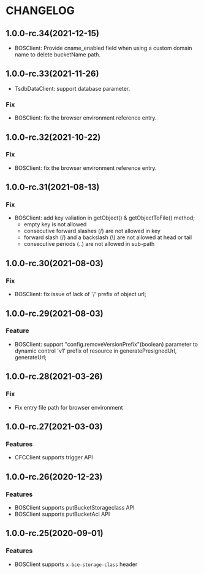 # CHANGELOG

## 1.0.0-rc.34(2021-12-15)

- BOSClient: Provide cname_enabled field when using a custom domain name to delete bucketName path.

## 1.0.0-rc.33(2021-11-26)

- TsdbDataClient: support database parameter.

### Fix

- BOSClient: fix the browser environment reference entry.

## 1.0.0-rc.32(2021-10-22)

### Fix

- BOSClient: fix the browser environment reference entry.

## 1.0.0-rc.31(2021-08-13)

### Fix

- BOSClient: add key valiation in getObject() & getObjectToFile() method;
  - empty key is not allowed
  - consecutive forward slashes (/) are not allowed in key
  - forward slash (/) and a backslash (\\) are not allowed at head or tail
  - consecutive periods (..) are not allowed in sub-path

## 1.0.0-rc.30(2021-08-03)

### Fix

- BOSClient: fix issue of lack of '/' prefix of object url;

## 1.0.0-rc.29(2021-08-03)

### Feature

- BOSClient: support "config.removeVersionPrefix"(boolean) parameter to dynamic control 'v1' prefix of resource in generatePresignedUrl, generateUrl;

## 1.0.0-rc.28(2021-03-26)

### Fix

- Fix entry file path for browser environment

## 1.0.0-rc.27(2021-03-03)

### Features

- CFCClient supports trigger API

## 1.0.0-rc.26(2020-12-23)

### Features

- BOSClient supports putBucketStorageclass API
- BOSClient supports putBucketAcl API

## 1.0.0-rc.25(2020-09-01)

### Features

- BOSClient supports `x-bce-storage-class` header
